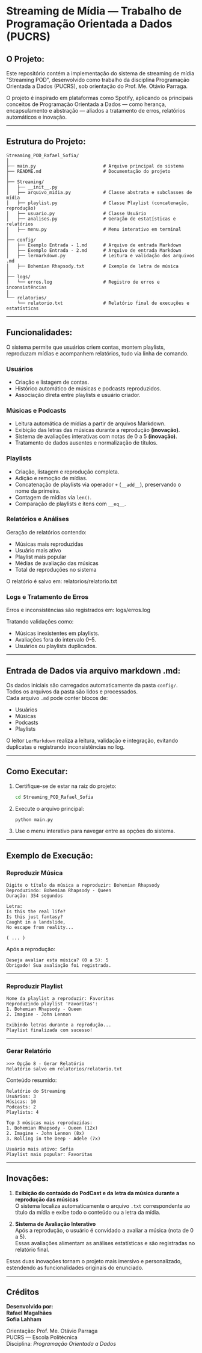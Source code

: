 # Streaming de Mídia — Trabalho de Programação Orientada a Dados (PUCRS)

## O Projeto:
Este repositório contém a implementação do sistema de streaming de mídia "Streaming POD", desenvolvido como trabalho da disciplina Programação Orientada a Dados (PUCRS), sob orientação do Prof. Me. Otávio Parraga.

O projeto é inspirado em plataformas como Spotify, aplicando os principais conceitos de Programação Orientada a Dados — como herança, encapsulamento e abstração — aliados a tratamento de erros, relatórios automáticos e inovação.

---

## Estrutura do Projeto:

```
Streaming_POD_Rafael_Sofia/
│
├── main.py                         # Arquivo principal do sistema
├── README.md                       # Documentação do projeto
│
├── Streaming/
│   ├── __init__.py
│   ├── arquivo_midia.py            # Classe abstrata e subclasses de mídia
│   ├── playlist.py                 # Classe Playlist (concatenação, reprodução)
│   ├── usuario.py                  # Classe Usuário
│   ├── analises.py                 # Geração de estatísticas e relatórios
│   ├── menu.py                     # Menu interativo em terminal
│
├── config/
│   ├── Exemplo Entrada - 1.md      # Arquivo de entrada Markdown
│   ├── Exemplo Entrada - 2.md      # Arquivo de entrada Markdown
│   ├── lermarkdown.py              # Leitura e validação dos arquivos .md
│   ├── Bohemian Rhapsody.txt       # Exemplo de letra de música
│
├── logs/
│   └── erros.log                   # Registro de erros e inconsistências
│
└── relatorios/
    └── relatorio.txt               # Relatório final de execuções e estatísticas
```

---

## Funcionalidades:

O sistema permite que usuários criem contas, montem playlists, reproduzam mídias e acompanhem relatórios, tudo via linha de comando.

### Usuários
- Criação e listagem de contas.
- Histórico automático de músicas e podcasts reproduzidos.
- Associação direta entre playlists e usuário criador.

### Músicas e Podcasts
- Leitura automática de mídias a partir de arquivos Markdown.
- Exibição das letras das músicas durante a reprodução **(inovação)**.
- Sistema de avaliações interativas com notas de 0 a 5 **(inovação)**.
- Tratamento de dados ausentes e normalização de títulos.

### Playlists
- Criação, listagem e reprodução completa.
- Adição e remoção de mídias.
- Concatenação de playlists via operador `+` (`__add__`), preservando o nome da primeira.
- Contagem de mídias via `len()`.
- Comparação de playlists e itens com `__eq__`.

### Relatórios e Análises
Geração de relatórios contendo:
- Músicas mais reproduzidas  
- Usuário mais ativo  
- Playlist mais popular  
- Médias de avaliação das músicas  
- Total de reproduções no sistema  

O relatório é salvo em:  relatorios/relatorio.txt

### Logs e Tratamento de Erros
Erros e inconsistências são registrados em:  logs/erros.log

Tratando validações como:
- Músicas inexistentes em playlists.  
- Avaliações fora do intervalo 0–5.  
- Usuários ou playlists duplicados.  

---

## Entrada de Dados via arquivo markdown .md:

Os dados iniciais são carregados automaticamente da pasta `config/`.  
Todos os arquivos da pasta são lidos e processados.  
Cada arquivo `.md` pode conter blocos de:
- Usuários  
- Músicas  
- Podcasts  
- Playlists  

O leitor `LerMarkdown` realiza a leitura, validação e integração, evitando duplicatas e registrando inconsistências no log.

---

## Como Executar:

1. Certifique-se de estar na raiz do projeto:
   ```bash
   cd Streaming_POD_Rafael_Sofia
   ```

2. Execute o arquivo principal:
   ```bash
   python main.py
   ```

3. Use o menu interativo para navegar entre as opções do sistema.

---

## Exemplo de Execução:

### Reproduzir Música

```
Digite o título da música a reproduzir: Bohemian Rhapsody
Reproduzindo: Bohemian Rhapsody - Queen
Duração: 354 segundos

Letra:
Is this the real life?  
Is this just fantasy?  
Caught in a landslide,  
No escape from reality...

( ... )
```

Após a reprodução:
```
Deseja avaliar esta música? (0 a 5): 5
Obrigado! Sua avaliação foi registrada.
```

---

### Reproduzir Playlist

```
Nome da playlist a reproduzir: Favoritas
Reproduzindo playlist 'Favoritas':
1. Bohemian Rhapsody - Queen
2. Imagine - John Lennon

Exibindo letras durante a reprodução...
Playlist finalizada com sucesso!
```

---

### Gerar Relatório

```
>>> Opção 8 - Gerar Relatório
Relatório salvo em relatorios/relatorio.txt
```

Conteúdo resumido:
```
Relatório do Streaming
Usuários: 3
Músicas: 10
Podcasts: 2
Playlists: 4

Top 3 músicas mais reproduzidas:
1. Bohemian Rhapsody - Queen (12x)
2. Imagine - John Lennon (8x)
3. Rolling in the Deep - Adele (7x)

Usuário mais ativo: Sofia
Playlist mais popular: Favoritas
```

---

## Inovações:

1. **Exibição do contaúdo do PodCast e da letra da música durante a reprodução das músicas**  
   O sistema localiza automaticamente o arquivo `.txt` correspondente ao título da mídia e exibe todo o conteúdo ou a letra da mídia.

2. **Sistema de Avaliação Interativo**  
   Após a reprodução, o usuário é convidado a avaliar a música (nota de 0 a 5).  
   Essas avaliações alimentam as análises estatísticas e são registradas no relatório final.

Essas duas inovações tornam o projeto mais imersivo e personalizado, estendendo as funcionalidades originais do enunciado.

---

## Créditos

**Desenvolvido por:**  
**Rafael Magalhães**  
**Sofia Lahham**  

Orientação: Prof. Me. Otávio Parraga  
PUCRS — Escola Politécnica  
Disciplina: *Programação Orientada a Dados*
